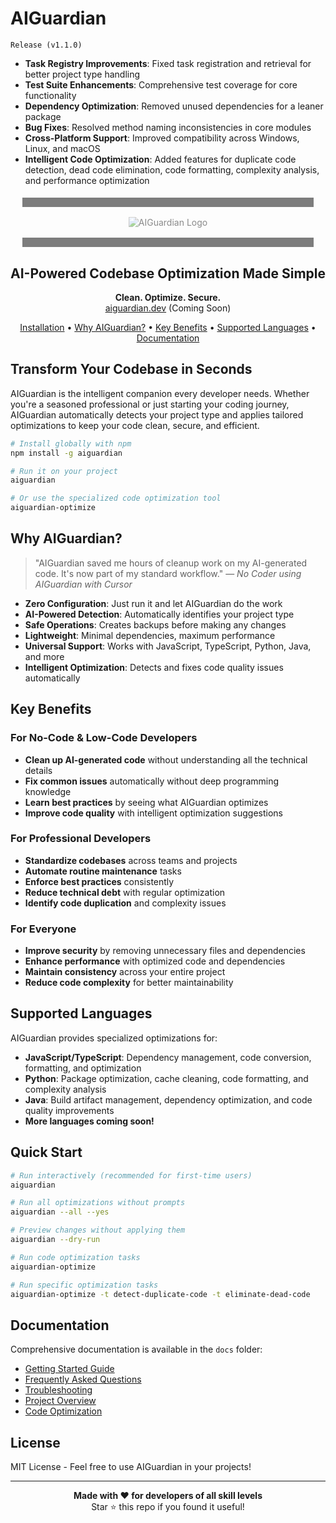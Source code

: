 # AIGuardian

`Release (v1.1.0)`

- **Task Registry Improvements**: Fixed task registration and retrieval for better project type handling
- **Test Suite Enhancements**: Comprehensive test coverage for core functionality
- **Dependency Optimization**: Removed unused dependencies for a leaner package
- **Bug Fixes**: Resolved method naming inconsistencies in core modules
- **Cross-Platform Support**: Improved compatibility across Windows, Linux, and macOS
- **Intelligent Code Optimization**: Added features for duplicate code detection, dead code elimination, code formatting, complexity analysis, and performance optimization

<div align="center" style="border-top:15px #000 solid;border-bottom:15px #000 solid;margin:1.2rem;padding:1rem;opacity:0.5;">
  <img src="assets/logo-aiguardian-5.png" alt="AIGuardian Logo" max-width="99%">
</div>

<h2 align="center">AI-Powered Codebase Optimization Made Simple</h2>

<p align="center">
  <strong>Clean. Optimize. Secure.</strong><br>
  <a href="https://aiguardian.dev">aiguardian.dev</a> (Coming Soon)
</p>

<p align="center">
  <a href="#installation">Installation</a> •
  <a href="#why-aiguardian">Why AIGuardian?</a> •
  <a href="#key-benefits">Key Benefits</a> •
  <a href="#supported-languages">Supported Languages</a> •
  <a href="#documentation">Documentation</a>
</p>

## Transform Your Codebase in Seconds

AIGuardian is the intelligent companion every developer needs. Whether you're a seasoned professional or just starting your coding journey, AIGuardian automatically detects your project type and applies tailored optimizations to keep your code clean, secure, and efficient.

```bash
# Install globally with npm
npm install -g aiguardian

# Run it on your project
aiguardian

# Or use the specialized code optimization tool
aiguardian-optimize
```

## Why AIGuardian?

> "AIGuardian saved me hours of cleanup work on my AI-generated code. It's now part of my standard workflow." — _No Coder using AIGuardian with Cursor_

- **Zero Configuration**: Just run it and let AIGuardian do the work
- **AI-Powered Detection**: Automatically identifies your project type
- **Safe Operations**: Creates backups before making any changes
- **Lightweight**: Minimal dependencies, maximum performance
- **Universal Support**: Works with JavaScript, TypeScript, Python, Java, and more
- **Intelligent Optimization**: Detects and fixes code quality issues automatically

## Key Benefits

### For No-Code & Low-Code Developers

- **Clean up AI-generated code** without understanding all the technical details
- **Fix common issues** automatically without deep programming knowledge
- **Learn best practices** by seeing what AIGuardian optimizes
- **Improve code quality** with intelligent optimization suggestions

### For Professional Developers

- **Standardize codebases** across teams and projects
- **Automate routine maintenance** tasks
- **Enforce best practices** consistently
- **Reduce technical debt** with regular optimization
- **Identify code duplication** and complexity issues

### For Everyone

- **Improve security** by removing unnecessary files and dependencies
- **Enhance performance** with optimized code and dependencies
- **Maintain consistency** across your entire project
- **Reduce code complexity** for better maintainability

## Supported Languages

AIGuardian provides specialized optimizations for:

- **JavaScript/TypeScript**: Dependency management, code conversion, formatting, and optimization
- **Python**: Package optimization, cache cleaning, code formatting, and complexity analysis
- **Java**: Build artifact management, dependency optimization, and code quality improvements
- **More languages coming soon!**

## Quick Start

```bash
# Run interactively (recommended for first-time users)
aiguardian

# Run all optimizations without prompts
aiguardian --all --yes

# Preview changes without applying them
aiguardian --dry-run

# Run code optimization tasks
aiguardian-optimize

# Run specific optimization tasks
aiguardian-optimize -t detect-duplicate-code -t eliminate-dead-code
```

## Documentation

Comprehensive documentation is available in the `docs` folder:

- [Getting Started Guide](docs/setup.md)
- [Frequently Asked Questions](docs/faq.md)
- [Troubleshooting](docs/troubleshooting.md)
- [Project Overview](docs/overview.md)
- [Code Optimization](docs/code-optimization.md)

## License

MIT License - Feel free to use AIGuardian in your projects!

---

<p align="center">
  <strong>Made with ❤️ for developers of all skill levels</strong><br>
  Star ⭐ this repo if you found it useful!
</p>
